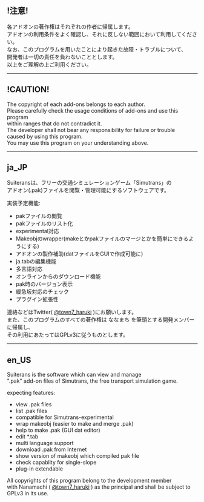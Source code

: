 ## !注意!
各アドオンの著作権はそれぞれの作者に帰属します。  
アドオンの利用条件をよく確認し、それに反しない範囲において利用してください。  
なお、このプログラムを用いたことにより起きた故障・トラブルについて、  
開発者は一切の責任を負わないこととします。  
以上をご理解の上ご利用ください。  

***

## !CAUTION!
The copyright of each add-ons belongs to each author.  
Please carefully check the usage conditions of add-ons and use this program  
within ranges that do not contradict it.  
The developer shall not bear any responsibility for failure or trouble  
caused by using this program.   
You may use this program on your understanding above.  

***

## ja_JP
Suiteransは、フリーの交通シミュレーションゲーム「Simutrans」の  
アドオン(.pak)ファイルを閲覧・管理可能にするソフトウェアです。  

実装予定機能:
- pakファイルの閲覧
- pakファイルのリスト化
- experimental対応
- Makeobjのwrapper(makeとかpakファイルのマージとかを簡単にできるようにする)
- アドオンの製作補助(datファイルをGUIで作成可能に)
- ja.tabの編集機能
- 多言語対応
- オンラインからのダウンロード機能
- pak時のバージョン表示
- 緩急坂対応のチェック
- プラグイン拡張性

連絡などはTwitter( [\@town7_haruki](https://twitter.com/town7_haruki) )にお願いします。  
また、このプログラムのすべての著作権は ななまち を筆頭とする開発メンバーに帰属し、  
その利用にあたってはGPLv3に従うものとします。  

***

## en_US
Suiterans is the software which can view and manage  
".pak" add-on files of Simutrans, the free transport simulation game.  

expecting features:
- view .pak files
- list .pak files
- compatible for Simutrans-experimental
- wrap makeobj (easier to make and merge .pak)
- help to make .pak (GUI dat editor)
- edit \*.tab
- multi language support
- download .pak from Internet
- show version of makeobj which compiled pak file
- check capablity for single-slope
- plug-in extendable

All copyrights of this program belong to the development member  
with Nanamachi ( [\@town7_haruki](https://twitter.com/town7_haruki) ) as the principal and
shall be subject to GPLv3 in its use.  
